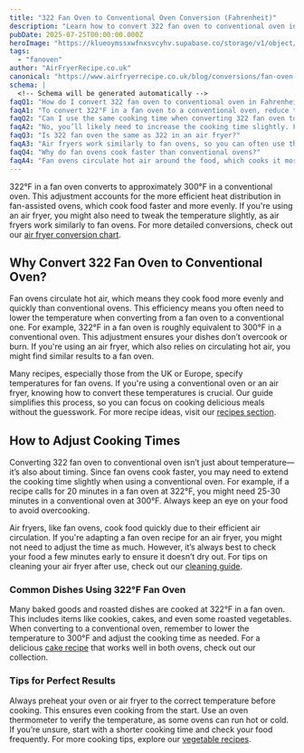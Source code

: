 ```yaml
---
title: "322 Fan Oven to Conventional Oven Conversion (Fahrenheit)"
description: "Learn how to convert 322 fan oven to conventional oven in Fahrenheit effortlessly. Get perfect baking results every time with our easy guide."
pubDate: 2025-07-25T00:00:00.000Z
heroImage: "https://klueoymssxwfnxsvcyhv.supabase.co/storage/v1/object/public/Shmucket/322-fan-oven-to-conventional-oven-conversion-fahrenheit.png"
tags:
  - "fanoven"
author: "AirFryerRecipe.co.uk"
canonical: "https://www.airfryerrecipe.co.uk/blog/conversions/fan-oven-to-fahrenheit/322-fan-oven-to-conventional-oven-conversion-fahrenheit"
schema: |
  <!-- Schema will be generated automatically -->
faqQ1: "How do I convert 322 fan oven to conventional oven in Fahrenheit?"
faqA1: "To convert 322°F in a fan oven to a conventional oven, reduce the temperature by about 20-25°F. This means you’d set your conventional oven to approximately 300°F. This adjustment accounts for the more efficient heat distribution in fan ovens."
faqQ2: "Can I use the same cooking time when converting 322 fan oven to conventional oven?"
faqA2: "No, you’ll likely need to increase the cooking time slightly. Fan ovens cook faster, so if a recipe calls for 20 minutes in a fan oven, try 25-30 minutes in a conventional oven. Always check your food early to avoid overcooking."
faqQ3: "Is 322 fan oven the same as 322 in an air fryer?"
faqA3: "Air fryers work similarly to fan ovens, so you can often use the same temperature. However, because air fryers are smaller and more intense, you might need to reduce the cooking time slightly. Always monitor your food to ensure it doesn’t dry out."
faqQ4: "Why do fan ovens cook faster than conventional ovens?"
faqA4: "Fan ovens circulate hot air around the food, which cooks it more evenly and quickly. Conventional ovens rely on radiant heat, which is less efficient. This is why you often need to lower the temperature and increase the time when converting between the two."
---
```

<p>322°F in a fan oven converts to approximately 300°F in a conventional oven. This adjustment accounts for the more efficient heat distribution in fan-assisted ovens, which cook food faster and more evenly. If you're using an air fryer, you might also need to tweak the temperature slightly, as air fryers work similarly to fan ovens. For more detailed conversions, check out our <a href=https://www.airfryerrecipe.co.uk/air-fryer-conversion-chart>air fryer conversion chart</a>.</p>

<h2>Why Convert 322 Fan Oven to Conventional Oven?</h2>
<p>Fan ovens circulate hot air, which means they cook food more evenly and quickly than conventional ovens. This efficiency means you often need to lower the temperature when converting from a fan oven to a conventional one. For example, 322°F in a fan oven is roughly equivalent to 300°F in a conventional oven. This adjustment ensures your dishes don’t overcook or burn. If you're using an air fryer, which also relies on circulating hot air, you might find similar results to a fan oven.</p>
<p>Many recipes, especially those from the UK or Europe, specify temperatures for fan ovens. If you're using a conventional oven or an air fryer, knowing how to convert these temperatures is crucial. Our guide simplifies this process, so you can focus on cooking delicious meals without the guesswork. For more recipe ideas, visit our <a href=https://www.airfryerrecipe.co.uk/recipes>recipes section</a>.</p>

<h2>How to Adjust Cooking Times</h2>
<p>Converting 322 fan oven to conventional oven isn’t just about temperature—it’s also about timing. Since fan ovens cook faster, you may need to extend the cooking time slightly when using a conventional oven. For example, if a recipe calls for 20 minutes in a fan oven at 322°F, you might need 25-30 minutes in a conventional oven at 300°F. Always keep an eye on your food to avoid overcooking.</p>
<p>Air fryers, like fan ovens, cook food quickly due to their efficient air circulation. If you're adapting a fan oven recipe for an air fryer, you might not need to adjust the time as much. However, it’s always best to check your food a few minutes early to ensure it doesn’t dry out. For tips on cleaning your air fryer after use, check out our <a href=https://www.airfryerrecipe.co.uk/air-fryer-cleaner>cleaning guide</a>.</p>

<h3>Common Dishes Using 322°F Fan Oven</h3>
<p>Many baked goods and roasted dishes are cooked at 322°F in a fan oven. This includes items like cookies, cakes, and even some roasted vegetables. When converting to a conventional oven, remember to lower the temperature to 300°F and adjust the cooking time as needed. For a delicious <a href=https://www.airfryerrecipe.co.uk/recipe-category/cakes>cake recipe</a> that works well in both ovens, check out our collection.</p>

<h3>Tips for Perfect Results</h3>
<p>Always preheat your oven or air fryer to the correct temperature before cooking. This ensures even cooking from the start. Use an oven thermometer to verify the temperature, as some ovens can run hot or cold. If you’re unsure, start with a shorter cooking time and check your food frequently. For more cooking tips, explore our <a href=https://www.airfryerrecipe.co.uk/recipe-category/vegetables>vegetable recipes</a>.</p>
